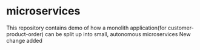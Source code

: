 # microservices
This repository contains demo of how a monolith application(for customer-product-order) can be split up into small, autonomous microservices
New change added
